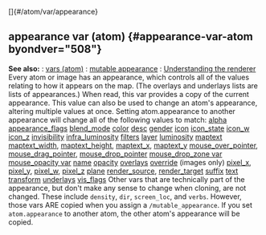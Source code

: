 []{#/atom/var/appearance}
  ## appearance var (atom) {#appearance-var-atom byondver="508"}
  **See also:**
  :   [vars (atom)](ref/atom/var)
  :   [mutable appearance](ref/mutable_appearance)
  :   [Understanding the renderer](ref/%7Bnotes%7D/renderer)
  Every atom or image has an appearance, which controls all of the values
  relating to how it appears on the map. (The overlays and underlays lists
  are lists of appearances.) When read, this var provides a copy of the
  current appearance.
  This value can also be used to change an atom\'s appearance, altering
  multiple values at once. Setting atom.appearance to another appearance
  will change all of the following values to match:
  [alpha](ref/atom/var/alpha)
  [appearance_flags](ref/atom/var/appearance_flags)
  [blend_mode](ref/atom/var/blend_mode)
  [color](ref/atom/var/color)
  [desc](ref/atom/var/desc)
  [gender](ref/atom/var/gender)
  [icon](ref/atom/var/icon)
  [icon_state](ref/atom/var/icon_state)
  [icon_w](ref/atom/var/icon_w)
  [icon_z](ref/atom/var/icon_z)
  [invisibility](ref/atom/var/invisibility)
  [infra_luminosity](ref/atom/var/infra_luminosity)
  [filters](ref/atom/var/filters)
  [layer](ref/atom/var/layer)
  [luminosity](ref/atom/var/luminosity)
  [maptext](ref/atom/var/maptext)
  [maptext_width](ref/atom/var/maptext_width),
  [maptext_height](ref/atom/var/maptext_height),
  [maptext_x](ref/atom/var/maptext_x), [maptext_y](ref/atom/var/maptext_y)
  [mouse_over_pointer](ref/atom/var/mouse_over_pointer),
  [mouse_drag_pointer](ref/atom/var/mouse_drag_pointer),
  [mouse_drop_pointer](ref/atom/var/mouse_drop_pointer)
  [mouse_drop_zone var](ref/atom/var/mouse_drop_zone)
  [mouse_opacity var](ref/atom/var/mouse_opacity)
  [name](ref/atom/var/name)
  [opacity](ref/atom/var/opacity)
  [overlays](ref/atom/var/overlays)
  [override](ref/atom/var/override) (images only)
  [pixel_x](ref/atom/var/pixel_x), [pixel_y](ref/atom/var/pixel_y),
  [pixel_w](ref/atom/var/pixel_w), [pixel_z](ref/atom/var/pixel_z)
  [plane](ref/atom/var/plane)
  [render_source](ref/atom/var/render_source),
  [render_target](ref/atom/var/render_target)
  [suffix](ref/atom/var/suffix)
  [text](ref/atom/var/text)
  [transform](ref/atom/var/transform)
  [underlays](ref/atom/var/underlays)
  [vis_flags](ref/atom/var/vis_flags)
  Other vars that are technically part of the appearance, but don\'t make
  any sense to change when cloning, are not changed. These include
  `density`, `dir`, `screen_loc`, and `verbs`. However, those vars ARE
  copied when you assign a `/mutable_appearance`.
  If you set `atom.appearance` to another atom, the other atom\'s
  appearance will be copied.